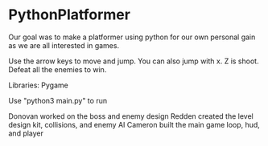 # PythonPlatformer
Our goal was to make a platformer using python for our own personal gain as we are all interested in games.

Use the arrow keys to move and jump. You can also jump with x. Z is shoot.
Defeat all the enemies to win.

Libraries: Pygame

Use "python3 main.py" to run

Donovan worked on the boss and enemy design
Redden created the level design kit, collisions, and enemy AI
Cameron built the main game loop, hud, and player
